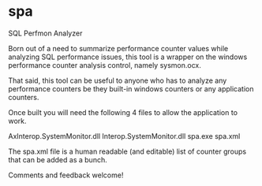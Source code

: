 # spa

SQL Perfmon Analyzer

Born out of a need to summarize performance counter values while analyzing SQL performance issues, this tool is a wrapper on the windows performance counter analysis control, namely sysmon.ocx.

That said, this tool can be useful to anyone who has to analyze any performance counters be they built-in windows counters or any application counters.

Once built you will need the following 4 files to allow the application to work.

  AxInterop.SystemMonitor.dll
  Interop.SystemMonitor.dll
  spa.exe
  spa.xml


The spa.xml file is a human readable (and editable) list of counter groups that can be added as a bunch. 

Comments and feedback welcome!